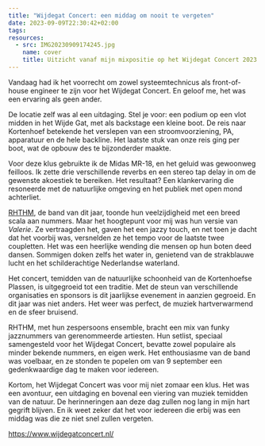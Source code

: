 ```yaml
---
title: "Wijdegat Concert: een middag om nooit te vergeten"
date: 2023-09-09T22:30:42+02:00
tags:
resources:
  - src: IMG20230909174245.jpg
    name: cover
    title: Uitzicht vanaf mijn mixpositie op het Wijdegat Concert 2023
---
```

Vandaag had ik het voorrecht om zowel systeemtechnicus als front-of-house engineer te zijn voor het Wijdegat Concert. En geloof me, het was een ervaring als geen ander.
<!--more-->
De locatie zelf was al een uitdaging. Stel je voor: een podium op een vlot midden in het Wijde Gat, met als backstage een kleine boot. De reis naar Kortenhoef betekende het verslepen van een stroomvoorziening, PA, apparatuur en de hele backline. Het laatste stuk van onze reis ging per boot, wat de opbouw des te bijzonderder maakte.

Voor deze klus gebruikte ik de Midas MR-18, en het geluid was gewoonweg feilloos. Ik zette drie verschillende reverbs en een stereo tap delay in om de gewenste akoestiek te bereiken. Het resultaat? Een klankervaring die resoneerde met de natuurlijke omgeving en het publiek met open mond achterliet.

[RHTHM](https://rhthmband.nl/), de band van dit jaar, toonde hun veelzijdigheid met een breed scala aan nummers. Maar het hoogtepunt voor mij was hun versie van _Valerie_. Ze vertraagden het, gaven het een jazzy touch, en net toen je dacht dat het voorbij was, versnelden ze het tempo voor de laatste twee coupletten. Het was een heerlijke wending die mensen op hun boten deed dansen. Sommigen doken zelfs het water in, genietend van de strakblauwe lucht en het schilderachtige Nederlandse waterland.

Het concert, temidden van de natuurlijke schoonheid van de Kortenhoefse Plassen, is uitgegroeid tot een traditie. Met de steun van verschillende organisaties en sponsors is dit jaarlijkse evenement in aanzien gegroeid. En dit jaar was niet anders. Het weer was perfect, de muziek hartverwarmend en de sfeer bruisend.

RHTHM, met hun zespersoons ensemble, bracht een mix van funky jazznummers van gerenommeerde artiesten. Hun setlist, speciaal samengesteld voor het Wijdegat Concert, bevatte zowel populaire als minder bekende nummers, en eigen werk. Het enthousiasme van de band was voelbaar, en ze stonden te popelen om van 9 september een gedenkwaardige dag te maken voor iedereen.

Kortom, het Wijdegat Concert was voor mij niet zomaar een klus. Het was een avontuur, een uitdaging en bovenal een viering van muziek temidden van de natuur. De herinneringen aan deze dag zullen nog lang in mijn hart gegrift blijven. En ik weet zeker dat het voor iedereen die erbij was een middag was die ze niet snel zullen vergeten.

<https://www.wijdegatconcert.nl/>